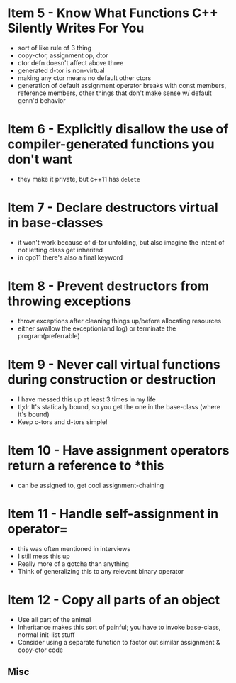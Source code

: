 # Item 5 - Know What Functions C++ Silently Writes For You
- sort of like rule of 3 thing
- copy-ctor, assignment op, dtor
- ctor defn doesn't affect above three
- generated d-tor is non-virtual
- making any ctor means no default other ctors
- generation of default assignment operator breaks with const members, reference members, other things that don't make sense w/ default genn'd behavior

# Item 6 - Explicitly disallow the use of compiler-generated functions you don't want
- they make it private, but c++11 has `delete`

# Item 7 - Declare destructors virtual in base-classes
- it won't work because of d-tor unfolding, but also imagine the intent of not letting class get inherited
- in cpp11 there's also a final keyword

# Item 8 - Prevent destructors from throwing exceptions
- throw exceptions after cleaning things up/before allocating resources
- either swallow the exception(and log) or terminate the program(preferrable)

# Item 9 - Never call virtual functions during construction or destruction
- I have messed this up at least 3 times in my life
- tl;dr It's statically bound, so you get the one in the base-class (where it's bound)
- Keep c-tors and d-tors simple!

# Item 10 - Have assignment operators return a reference to *this
- can be assigned to, get cool assignment-chaining

# Item 11 - Handle self-assignment in operator=
- this was often mentioned in interviews
- I still mess this up
- Really more of a gotcha than anything
- Think of generalizing this to any relevant binary operator

# Item 12 - Copy all parts of an object
- Use all part of the animal
- Inheritance makes this sort of painful; you have to invoke base-class, normal init-list stuff
- Consider using a separate function to factor out similar assignment & copy-ctor code

## Misc
